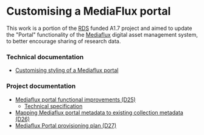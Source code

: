
# Customising a MediaFlux portal

This work is a portion of the [RDS](http://www.rds.edu.au/)
funded A1.7 project and aimed to update the "Portal" 
functionality of the 
[Mediaflux](http://www.arcitecta.com/Products/Mediaflux) 
digital asset management system, to better encourage sharing 
of research data.


### Technical documentation

- [Customising styling of a Mediaflux portal](styles.html)


### Project documentation

- [Mediaflux portal functional improvements (D25)](MediafluxFunctionalImprovements-D25.pdf)
  - [Technical specification](MFPortalsComponentsSpec.pdf)
- [Mapping Mediaflux portal metadata to existing collection metadata (D26)](MediafluxProvisioningMetadata-D26.pdf)
- [Mediaflux Portal provisioning plan (D27)](MediafluxPortalProvisioningPlan-D27.pdf)
